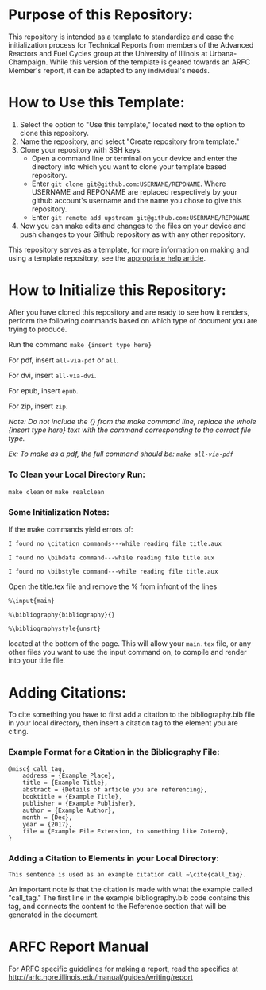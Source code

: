 # Purpose of this Repository:
This repository is intended as a template to standardize and ease the initialization 
process for Technical Reports from members of the Advanced Reactors and Fuel 
Cycles group at the University of Illinois at Urbana-Champaign. While this version 
of the template is geared towards an ARFC Member's report, it can be adapted to 
any individual's needs.


# How to Use this Template:

1. Select the option to "Use this template," located next to the option to clone this repository.
2. Name the repository, and select "Create repository from template."
3. Clone your repository with SSH keys.
	* Open a command line or terminal on your device and enter the directory into which you want to clone your template based repository. 
	* Enter `git clone git@github.com:USERNAME/REPONAME`. Where USERNAME and REPONAME are replaced respectively by your github account's username and the name you chose to give this repository.
	* Enter `git remote add upstream git@github.com:USERNAME/REPONAME`
4. Now you can make edits and changes to the files on your device and push changes to your Github repository as with any other repository.


This repository serves as a template, for more information on making and using a template repository, see the 
[appropriate help article](https://help.github.com/en/github/creating-cloning-and-archiving-repositories/creating-a-repository-from-a-template).


# How to Initialize this Repository:
After you have cloned this repository and are ready to see how it renders, 
perform the following commands based on which type of document you are trying to produce. 


Run the command
`make {insert type here}`


For pdf, insert `all-via-pdf` or `all`.

For dvi, insert `all-via-dvi`.

For epub, insert `epub`.

For zip, insert `zip`.

*Note: Do not include the {} from the make command line, replace the whole {insert type here} text with the command corresponding to the correct file type.*

*Ex: To make as a pdf, the full command should be: `make all-via-pdf`*

### To Clean your Local Directory Run:

`make clean` or `make realclean`

### Some Initialization Notes:
If the make commands yield errors of:

	I found no \citation commands---while reading file title.aux
	
	I found no \bibdata command---while reading file title.aux
	
	I found no \bibstyle command---while reading file title.aux

Open the title.tex file and remove the % from infront of the lines

	%\input{main}
	
	%\bibliography{bibliography}{}
	
	%\bibliographystyle{unsrt}
	
located at the bottom of the page. This will allow your `main.tex` file, or any other files 
you want to use the input command on, to compile and render into your title file. 




# Adding Citations:
To cite something you have to first add a citation to the bibliography.bib file in your local directory, 
then insert a citation tag to the element you are citing.


### Example Format for a Citation in the Bibliography File:
	@misc{ call_tag,
		address = {Example Place},
		title = {Example Title},
		abstract = {Details of article you are referencing},
		booktitle = {Example Title},
		publisher = {Example Publisher},
		author = {Example Author},
		month = {Dec},
		year = {2017},
		file = {Example File Extension, to something like Zotero},
	}



### Adding a Citation to Elements in your Local Directory:

	This sentence is used as an example citation call ~\cite{call_tag}.

An important note is that the citation is made with what the example called "call_tag." 
The first line in the example bibliography.bib code contains this tag, and connects the 
content to the Reference section that will be generated in the document.



# ARFC Report Manual
For ARFC specific guidelines for making a report, read the specifics at
http://arfc.npre.illinois.edu/manual/guides/writing/report
